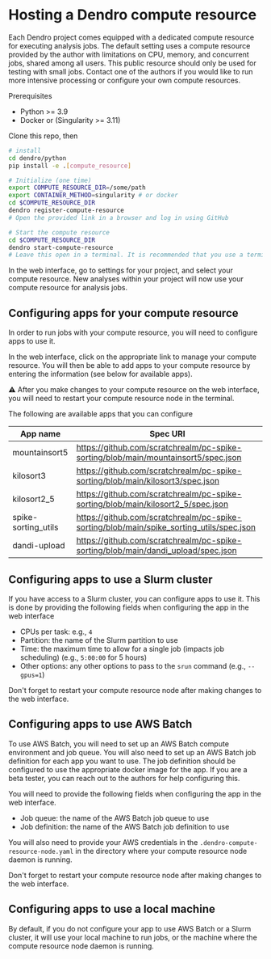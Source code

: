 # Hosting a Dendro compute resource

Each Dendro project comes equipped with a dedicated compute resource for executing analysis jobs. The default setting uses a compute resource provided by the author with limitations on CPU, memory, and concurrent jobs, shared among all users. This public resource should only be used for testing with small jobs. Contact one of the authors if you would like to run more intensive processing or configure your own compute resources.

Prerequisites

* Python >= 3.9
* Docker or (Singularity >= 3.11)

Clone this repo, then

```bash
# install
cd dendro/python
pip install -e .[compute_resource]
```

```bash
# Initialize (one time)
export COMPUTE_RESOURCE_DIR=/some/path
export CONTAINER_METHOD=singularity # or docker
cd $COMPUTE_RESOURCE_DIR
dendro register-compute-resource
# Open the provided link in a browser and log in using GitHub
```

```bash
# Start the compute resource
cd $COMPUTE_RESOURCE_DIR
dendro start-compute-resource
# Leave this open in a terminal. It is recommended that you use a terminal multiplexer like tmux or screen.
```

In the web interface, go to settings for your project, and select your compute resource. New analyses within your project will now use your compute resource for analysis jobs.

## Configuring apps for your compute resource

In order to run jobs with your compute resource, you will need to configure apps to use it.

In the web interface, click on the appropriate link to manage your compute resource. You will then be able to add apps to your compute resource by entering the information (see below for available apps).

:warning: After you make changes to your compute resource on the web interface, you will need to restart your compute resource node in the terminal.

The following are available apps that you can configure

| App name | Spec URI |
| -------- | --------------- |
| mountainsort5 | https://github.com/scratchrealm/pc-spike-sorting/blob/main/mountainsort5/spec.json |
| kilosort3 | https://github.com/scratchrealm/pc-spike-sorting/blob/main/kilosort3/spec.json |
| kilosort2_5 | https://github.com/scratchrealm/pc-spike-sorting/blob/main/kilosort2_5/spec.json |
| spike-sorting_utils | https://github.com/scratchrealm/pc-spike-sorting/blob/main/spike_sorting_utils/spec.json |
| dandi-upload | https://github.com/scratchrealm/pc-spike-sorting/blob/main/dandi_upload/spec.json |

## Configuring apps to use a Slurm cluster

If you have access to a Slurm cluster, you can configure apps to use it. This is done by providing the following fields when configuring the app in the web interface

* CPUs per task: e.g., `4`
* Partition: the name of the Slurm partition to use
* Time: the maximum time to allow for a single job (impacts job scheduling) (e.g., `5:00:00` for 5 hours)
* Other options: any other options to pass to the `srun` command (e.g., `--gpus=1`)

Don't forget to restart your compute resource node after making changes to the web interface.

## Configuring apps to use AWS Batch

To use AWS Batch, you will need to set up an AWS Batch compute environment and job queue. You will also need to set up an AWS Batch job definition for each app you want to use. The job definition should be configured to use the appropriate docker image for the app. If you are a beta tester, you can reach out to the authors for help configuring this.

You will need to provide the following fields when configuring the app in the web interface.

* Job queue: the name of the AWS Batch job queue to use
* Job definition: the name of the AWS Batch job definition to use

You will also need to provide your AWS credentials in the `.dendro-compute-resource-node.yaml` in the directory where your compute resource node daemon is running.

Don't forget to restart your compute resource node after making changes to the web interface.

## Configuring apps to use a local machine

By default, if you do not configure your app to use AWS Batch or a Slurm cluster, it will use your local machine to run jobs, or the machine where the compute resource node daemon is running.